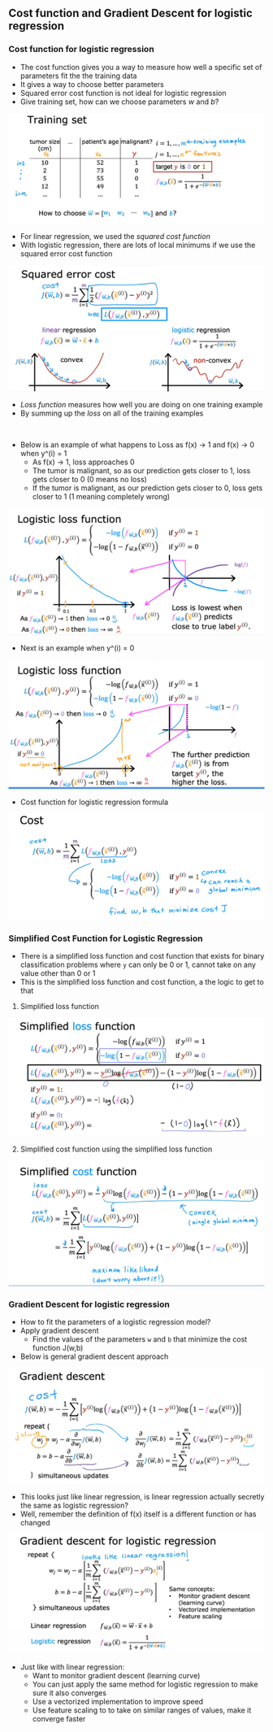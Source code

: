 ## Cost function and Gradient Descent for logistic regression

### Cost function for logistic regression

- The cost function gives you a way to measure how well a specific set of parameters fit the the training data
- It gives a way to choose better parameters
- Squared error cost function is not ideal for logistic regression
- Give training set, how can we choose parameters _w_ and _b_?

![alt text](./images/10.png)

- For linear regression, we used the _squared cost function_
- With logistic regression, there are lots of local minimums if we use the squared error cost function

![alt text](./images/11.png)

- _Loss function_ measures how well you are doing on one training example
- By summing up the _loss_ on all of the training examples

<br>

- Below is an example of what happens to Loss as f(x) -> 1 and f(x) -> 0 when y^(i) = 1
  - As f(x) -> 1, loss approaches 0
  - The tumor is malignant, so as our prediction gets closer to 1, loss gets closer to 0 (0 means no loss)
  - If the tumor is malignant, as our prediction gets closer to 0, loss gets closer to 1 (1 meaning completely wrong)

![alt text](./images/12.png)

- Next is an example when y^(i) = 0

![alt text](./images/13.png)

- Cost function for logistic regression formula

![alt text](./images/14.png)

### Simplified Cost Function for Logistic Regression

- There is a simplified loss function and cost function that exists for binary classification problems where `y` can only be 0 or 1, cannot take on any value other than 0 or 1
- This is the simplified loss function and cost function, a the logic to get to that

1. Simplified loss function

![alt text](./images/15.png)

2. Simplified cost function using the simplified loss function

![alt text](./images/16.png)

### Gradient Descent for logistic regression

- How to fit the parameters of a logistic regression model?
- Apply gradient descent
    - Find the values of the parameters `w` and `b` that minimize the cost function J(w,b) 
- Below is general gradient descent approach

![alt text](./images/17.png)

- This looks just like linear regression, is linear regression actually secretly the same as logistic regression?
- Well, remember the definition of f(x) itself is a different function or has changed

![alt text](./images/18.png)

- Just like with linear regression: 
  - Want to monitor gradient descent (learning curve)
  - You can just apply the same method for logistic regression to make sure it also converges
  - Use a vectorized implementation to improve speed
  - Use feature scaling to to take on similar ranges of values, make it converge faster